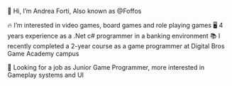 👋 Hi, I’m Andrea Forti, Also known as @Foffos

🔥 I’m interested in video games, board games and role playing games
🖥️ 4 years experience as a .Net c# programmer in a banking environment
📚 I recently completed a 2-year course as a game programmer at Digital Bros Game Academy campus

👀 Looking for a job as Junior Game Programmer, more interested in Gameplay systems and UI
